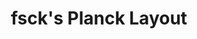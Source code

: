 ---
layout: layouts/keymapdb_entry.njk
OS: []
keymap_author: fsck
firmware: QMK
hasHomeRowMods: False
hasLetterOnThumb: False
hasVerticalCombos: False
keymap_image: https://i.imgur.com/GOLyPGP.png
imageDate: idk
keyCount: 48
keyboard: Planck
baseLayouts: ["QWERTY"]
languages: ['English']
layerCount: 4
title: "fsck's Planck Layout"
isSplit: False
stagger: ortholinear
summary: 
keymap_url: https://github.com/fsck/qmk_firmware/tree/master/keyboards/planck/keymaps/fsck
writeup: https://github.com/fsck/qmk_firmware/tree/master/keyboards/planck/keymaps/fsck/readme.md
---